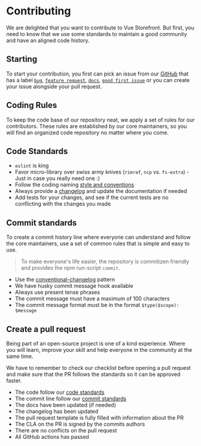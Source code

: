 # Contributing

We are delighted that you want to contribute to Vue Storefront. But first, you need to know that we use some standards to maintain a good community and have an aligned code history.

## Starting

To start your contribution, you first can pick an issue from our [GitHub](https://github.com/DivanteLtd/vue-storefront/) that has a label [`bug`](https://github.com/vuestorefront/vue-storefront/issues?q=is%3Aopen+is%3Aissue+label%3Abug), [`feature request`](https://github.com/vuestorefront/vue-storefront/issues?q=is%3Aopen+is%3Aissue+label%3A%22feature+request%22), [`docs`](https://github.com/vuestorefront/vue-storefront/issues?q=is%3Aopen+is%3Aissue+label%3Adocs), [`good first issue`](https://github.com/vuestorefront/vue-storefront/issues?q=is%3Aopen+is%3Aissue+label%3A%22good+first+issue%22) or you can create your issue alongside your pull request.

## Coding Rules

To keep the code base of our repository neat, we apply a set of rules for our contributors. These rules are established by our core maintainers, so you will find an organized code repository no matter where you come.

## Code Standards

- `eslint` is king
- Favor micro-library over swiss army knives (`rimraf`, `ncp` vs. `fs-extra`) - Just in case you really need one :)
- Follow the coding naming [style and conventions](api-design-philosophy.html)
- Always provide a [changelog](creating-changelog.html) and update the documentation if needed
- Add tests for your changes, and see if the current tests are no conflicting with the changes you made

## Commit standards

To create a commit history line where everyone can understand and follow the core maintainers, use a set of common rules that is simple and easy to use.

>To make everyone's life easier, the repository is commitizen friendly and provides the npm run-script `commit`.

- Use the [conventional-changelog](https://github.com/conventional-changelog) pattern
- We have husky commit message hook available
- Always use present tense phrases
- The commit message must have a maximum of 100 characters
- The commit message format must be in the format `$type($scope): $message`

## Create a pull request

Being part of an open-source project is one of a kind experience. Where you will learn, improve your skill and help everyone in the community at the same time.

We have to remember to check our checklist before opening a pull request and make sure that the PR follows the standards so it can be approved faster.

- The code follow our [code standards](#code-standards)
- The commit line follow our [commit standards](#commit-standards)
- The docs have been updated (if needed)
- The changelog has been updated
- The pull request template is fully filled with information about the PR
- The CLA on the PR is signed by the commits authors
- There are no conflicts on the pull request
- All GitHub actions has passed
